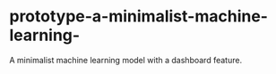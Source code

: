 # prototype-a-minimalist-machine-learning-
A minimalist machine learning model with a dashboard feature.
